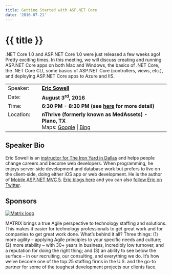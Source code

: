 ```yaml
---
title: Getting Started with ASP.NET Core
date: '2016-07-21'
---
```

# {{ title }}

.NET Core 1.0 and ASP.NET Core 1.0 were just released a few weeks ago! Pretty exciting times. In this meeting, we will discuss creating and running ASP.NET Core apps on both Mac and Windows, the basics of .NET Core, the .NET Core CLI, some basics of ASP.NET Core (controllers, views, etc.), and deploying ASP.NET Core apps to Azure and IIS.

<table><tbody><tr><td>Speaker:</td><td>&nbsp;</td><td><b><a title="Eric Sowell" target="_blank" href="http://ericsowell.com">Eric Sowell</a></b></td></tr><tr><td>Date:</td><td>&nbsp;</td><td><b>August 3<sup>rd</sup>, 2016</b></td></tr><tr><td valign="top">Time:</td><td>&nbsp;</td><td><b>6:30 PM - 8:30 PM (see <a title="Location" href="../../location/index.html">here</a> for more detail)</b></td></tr><tr><td valign="top">Location:</td><td>&nbsp;</td><td><b>nThrive (formerly known as MedAssets) - Plano, TX</b><br>Maps: <a title="Google" target="_blank" href="https://goo.gl/maps/1OyNE">Google</a> | <a title="Bing" target="_blank" href="http://binged.it/1afBEJ9">Bing</a></td></tr></tbody></table>

## Speaker Bio

Eric Sowell is an [instructor for The Iron Yard in Dallas](https://www.theironyard.com/locations/dallas.html) and helps people change careers and become web developers. When programming, he enjoys server-side development and database work but prefers to live on the client-side, doing either iOS app or web development. He is the author of [Mobile ASP.NET MVC 5](http://www.amazon.com/Mobile-ASP-NET-MVC-Eric-Sowell/dp/1430250569/ref=sr_1_1). [Eric blogs here](http://ericsowell.com) and you can also [follow Eric on Twitter](http://twitter.com/mallioch).

## Sponsors

[![Matrix logo](http://northdallas.net/files/sponsor/matrix-2016.png)](http://www.matrixres.com/)

MATRIX brings a true Agile perspective to technology staffing and solutions. This makes it easier for technology professionals to get great work and for companies to get great work done. What’s behind it all? Three things: (1) more agility – applying Agile principles to your specific needs and culture; (2) more stability – with 30+ years in business, incredibly low turnover, and a reputation for doing the right thing; and (3) an ability to see below the surface – in our recruiting, our consulting, and everything we do. It’s how we’ve become one of the top 25 staffing firms in the U.S. and the go-to partner for some of the toughest development projects our clients face.
    
